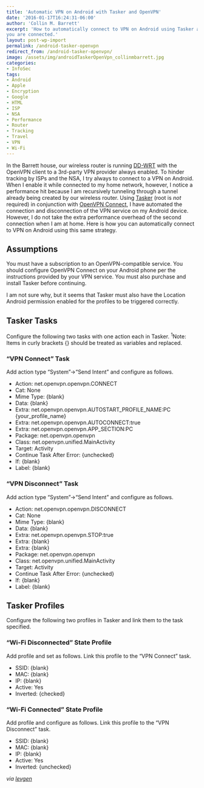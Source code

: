 ```yaml
---
title: 'Automatic VPN on Android with Tasker and OpenVPN'
date: '2016-01-17T16:24:31-06:00'
author: 'Collin M. Barrett'
excerpt: 'How to automatically connect to VPN on Android using Tasker and OpenVPN Connect based on the network to which
you are connected.'
layout: post-wp-import
permalink: /android-tasker-openvpn
redirect_from: /android-tasker-openvpn/
image: /assets/img/androidTaskerOpenVpn_collinmbarrett.jpg
categories:
- InfoSec
tags:
- Android
- Apple
- Encryption
- Google
- HTML
- ISP
- NSA
- Performance
- Router
- Tracking
- Travel
- VPN
- Wi-Fi
---
```


In the Barrett house, our wireless router is running [DD-WRT](https://dd-wrt.com/ "DD-WRT") with the OpenVPN client to a
3rd-party VPN provider always enabled. To hinder tracking by ISPs and the NSA, I try always to connect to a VPN on
Android. When I enable it while connected to my home network, however, I notice a performance hit because I am
recursively tunneling through a tunnel already being created by our wireless router. Using
[Tasker](https://play.google.com/store/apps/details?id=net.dinglisch.android.taskerm&hl=en "Tasker") (root is *not*
required) in conjunction with [OpenVPN Connect](https://play.google.com/store/apps/details?id=net.openvpn.openvpn&hl=en
"OpenVPN Connect"), I have automated the connection and disconnection of the VPN service on my Android device. However,
I do not take the extra performance overhead of the second connection when I am at home. Here is how you can
automatically connect to VPN on Android using this same strategy.

## Assumptions

You must have a subscription to an OpenVPN-compatible service. You should configure OpenVPN Connect on your Android
phone per the instructions provided by your VPN service. You must also purchase and install Tasker before continuing.

I am not sure why, but it seems that Tasker must also have the Location Android permission enabled for the profiles to
be triggered correctly.

## Tasker Tasks

Configure the following two tasks with one action each in Tasker. <sup>1</sup>Note: Items in curly brackets {} should be
treated as variables and replaced.

### “VPN Connect” Task

Add action type “System”-&gt;“Send Intent” and configure as follows.

- Action: net.openvpn.openvpn.CONNECT
- Cat: None
- Mime Type: {blank}
- Data: {blank}
- Extra: net.openvpn.openvpn.AUTOSTART\_PROFILE\_NAME:PC {your\_profile\_name}
- Extra: net.openvpn.openvpn.AUTOCONNECT:true
- Extra: net.openvpn.openvpn.APP\_SECTION:PC
- Package: net.openvpn.openvpn
- Class: net.openvpn.unified.MainActivity
- Target: Activity
- Continue Task After Error: {unchecked}
- If: {blank}
- Label: {blank}

### “VPN Disconnect” Task

Add action type “System”-&gt;“Send Intent” and configure as follows.

- Action: net.openvpn.openvpn.DISCONNECT
- Cat: None
- Mime Type: {blank}
- Data: {blank}
- Extra: net.openvpn.openvpn.STOP:true
- Extra: {blank}
- Extra: {blank}
- Package: net.openvpn.openvpn
- Class: net.openvpn.unified.MainActivity
- Target: Activity
- Continue Task After Error: {unchecked}
- If: {blank}
- Label: {blank}

## Tasker Profiles

Configure the following two profiles in Tasker and link them to the task specified.

### “Wi-Fi Disconnected” State Profile

Add profile and set as follows. Link this profile to the “VPN Connect” task.

- SSID: {blank}
- MAC: {blank}
- IP: {blank}
- Active: Yes
- Inverted: {checked}

### “Wi-Fi Connected” State Profile

Add profile and configure as follows. Link this profile to the “VPN Disconnect” task.

- SSID: {blank}
- MAC: {blank}
- IP: {blank}
- Active: Yes
- Inverted: {unchecked}

*via [levgen](/android-tasker-openvpn/#comment-220)*